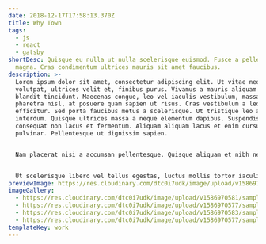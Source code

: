 ```yaml
---
date: 2018-12-17T17:58:13.370Z
title: Why Town
tags:
  - js
  - react
  - gatsby
shortDesc: Quisque eu nulla ut nulla scelerisque euismod. Fusce a pellentesque
  magna. Cras condimentum ultrices mauris sit amet faucibus.
description: >-
  Lorem ipsum dolor sit amet, consectetur adipiscing elit. Ut vitae neque
  volutpat, ultrices velit et, finibus purus. Vivamus a mauris aliquam neque
  blandit tincidunt. Maecenas congue, leo vel iaculis vestibulum, massa lacus
  pharetra nisl, at posuere quam sapien ut risus. Cras vestibulum a leo eget
  efficitur. Sed porta faucibus metus a scelerisque. Ut tristique leo at mattis
  interdum. Quisque ultrices massa a neque elementum dapibus. Suspendisse
  consequat non lacus et fermentum. Aliquam aliquam lacus et enim cursus
  pulvinar. Pellentesque ut dignissim sapien.


  Nam placerat nisi a accumsan pellentesque. Quisque aliquam et nibh nec mollis. Suspendisse rutrum condimentum ullamcorper. Duis eleifend ultrices odio at consequat. Quisque eu nulla ut nulla scelerisque euismod. Fusce a pellentesque magna. Cras condimentum ultrices mauris sit amet faucibus. Nulla auctor, ex quis venenatis consequat, tellus risus ultricies tellus, id hendrerit lectus ligula nec erat. Aliquam eleifend cursus rhoncus. Nulla sed auctor dui, at pellentesque dolor. Nulla suscipit volutpat ultrices.


  Ut scelerisque libero vel tellus egestas, luctus mollis tortor iaculis. Proin ultrices nunc ut neque tristique commodo. Donec et odio nec turpis finibus pulvinar ac ac ligula. Etiam auctor auctor risus at vehicula. Nullam ut iaculis massa. Proin varius libero libero, quis ultricies sem placerat sed. Sed commodo dictum tortor, vitae auctor diam porta ut. Sed urna libero, ullamcorper eget libero non, imperdiet ultrices lacus. Donec eu aliquet tellus, ultricies bibendum tortor. Quisque porta venenatis sem, nec ullamcorper ligula blandit eget. Nulla eget iaculis urna. Maecenas aliquam vulputate nunc a efficitur. Suspendisse mauris sapien, dictum a sapien et, ultricies dignissim neque. Morbi quis velit a ligula vehicula rutrum. Suspendisse bibendum enim libero, vitae rhoncus quam lacinia id. Praesent arcu est, rhoncus sed risus egestas, pharetra convallis lorem.
previewImage: https://res.cloudinary.com/dtc0i7udk/image/upload/v1586970575/samples/ecommerce/shoes.png
imageGallery:
  - https://res.cloudinary.com/dtc0i7udk/image/upload/v1586970581/samples/landscapes/nature-mountains.jpg
  - https://res.cloudinary.com/dtc0i7udk/image/upload/v1586970577/samples/landscapes/architecture-signs.jpg
  - https://res.cloudinary.com/dtc0i7udk/image/upload/v1586970583/samples/landscapes/landscape-panorama.jpg
  - https://res.cloudinary.com/dtc0i7udk/image/upload/v1586970577/samples/landscapes/beach-boat.jpg
templateKey: work
---
```


